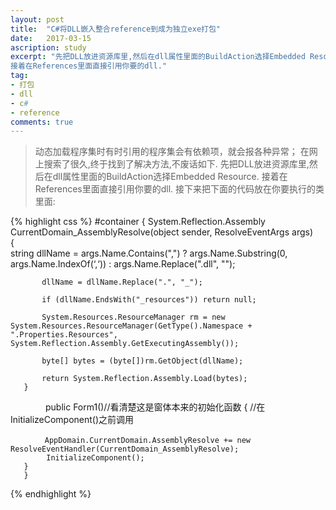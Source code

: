 ```yaml
---
layout: post
title:  "C#将DLL嵌入整合reference到成为独立exe打包"
date:   2017-03-15
ascription: study
excerpt: "先把DLL放进资源库里,然后在dll属性里面的BuildAction选择Embedded Resource.
接着在References里面直接引用你要的dll."
tag:
- 打包
- dll
- c#
- reference
comments: true
---
```

>动态加载程序集时有时引用的程序集会有依赖项，就会报各种异常；
在网上搜索了很久,终于找到了解决方法,不废话如下.
先把DLL放进资源库里,然后在dll属性里面的BuildAction选择Embedded Resource.
接着在References里面直接引用你要的dll.
接下来把下面的代码放在你要执行的类里面:

{% highlight css %}
#container {
System.Reflection.Assembly CurrentDomain_AssemblyResolve(object sender, ResolveEventArgs args)  
       {  
           string dllName = args.Name.Contains(",") ? args.Name.Substring(0, args.Name.IndexOf(‘,‘)) : args.Name.Replace(".dll", "");  
   
           dllName = dllName.Replace(".", "_");  
   
           if (dllName.EndsWith("_resources")) return null;  
   
           System.Resources.ResourceManager rm = new System.Resources.ResourceManager(GetType().Namespace + ".Properties.Resources", System.Reflection.Assembly.GetExecutingAssembly());  
   
           byte[] bytes = (byte[])rm.GetObject(dllName);  
   
           return System.Reflection.Assembly.Load(bytes);  
       }  
　　　　public Form1()//看清楚这是窗体本来的初始化函数
       {
            //在InitializeComponent()之前调用

    　　　　 AppDomain.CurrentDomain.AssemblyResolve += new ResolveEventHandler(CurrentDomain_AssemblyResolve);
            InitializeComponent();
       }
       }
{% endhighlight %}